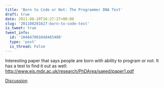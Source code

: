 ```yaml
---
title: 'Born to Code or Not: The Programmer DNA Test'
draft: true
date: 2011-08-20T16:27:27+00:00
slug: '201108201627-born-to-code-test'
is_tweet: true
tweet_info:
  id: '104847001048465408'
  type: 'post'
  is_thread: False
---
```




Interesting paper that says people are born with ability to program or not. It has a test to find it out as well: <http://www.eis.mdx.ac.uk/research/PhDArea/saeed/paper1.pdf>

[Discussion](https://x.com/sytelus/status/104847001048465408)

